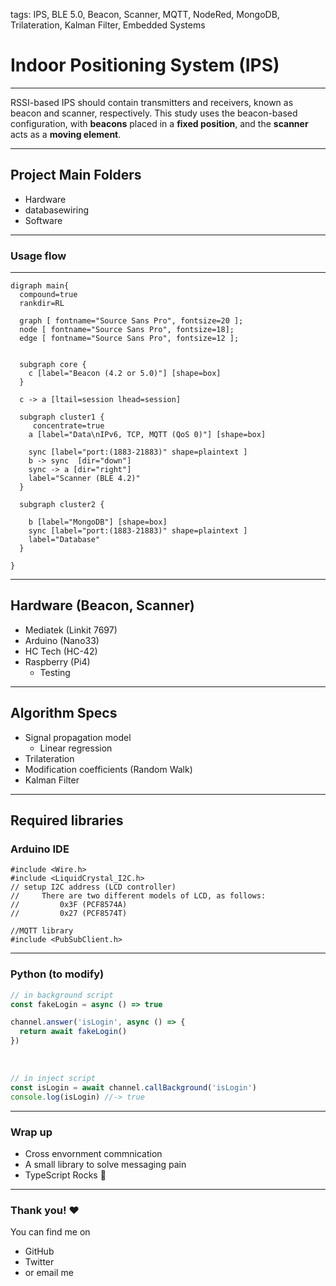 tags: IPS, BLE 5.0, Beacon, Scanner, MQTT, NodeRed, MongoDB, Trilateration, Kalman Filter, Embedded Systems


# Indoor Positioning System (IPS)

---

RSSI-based IPS should contain transmitters and receivers, known as beacon and scanner, respectively. This study uses the beacon-based configuration, with **beacons** placed in a **fixed position**, and the **scanner** acts as a **moving element**. 

---

## Project Main Folders

- Hardware
- databasewiring
- Software

---



### Usage flow

---


```graphviz
digraph main{
  compound=true
  rankdir=RL

  graph [ fontname="Source Sans Pro", fontsize=20 ];
  node [ fontname="Source Sans Pro", fontsize=18];
  edge [ fontname="Source Sans Pro", fontsize=12 ];


  subgraph core {
    c [label="Beacon (4.2 or 5.0)"] [shape=box]
  }
  
  c -> a [ltail=session lhead=session]

  subgraph cluster1 {
     concentrate=true
    a [label="Data\nIPv6, TCP, MQTT (QoS 0)"] [shape=box]
   
    sync [label="port:(1883-21883)" shape=plaintext ]
    b -> sync  [dir="down"]
    sync -> a [dir="right"]
    label="Scanner (BLE 4.2)"
  }

  subgraph cluster2 {
    
    b [label="MongoDB"] [shape=box]
    sync [label="port:(1883-21883)" shape=plaintext ]
    label="Database"
  }
  
}
```
---
## Hardware (Beacon, Scanner)

- Mediatek (Linkit 7697)
- Arduino (Nano33)
- HC Tech (HC-42)
- Raspberry (Pi4)
  - Testing

---



## Algorithm Specs

- Signal propagation model
    - Linear regression
- Trilateration
- Modification coefficients (Random Walk)
- Kalman Filter

---
## Required libraries


### Arduino IDE

```c=
#include <Wire.h>
#include <LiquidCrystal_I2C.h>
// setup I2C address (LCD controller)
//     There are two different models of LCD, as follows:
//         0x3F (PCF8574A)
//         0x27 (PCF8574T)
```

```c=
//MQTT library
#include <PubSubClient.h>
```

---
### Python (to modify)

```typescript
// in background script
const fakeLogin = async () => true

channel.answer('isLogin', async () => {
  return await fakeLogin()
})
```

<br>

```typescript
// in inject script
const isLogin = await channel.callBackground('isLogin')
console.log(isLogin) //-> true
```

---

### Wrap up

- Cross envornment commnication
- A small library to solve messaging pain
- TypeScript Rocks :tada: 

---

### Thank you! :heart: 

You can find me on

- GitHub
- Twitter
- or email me

